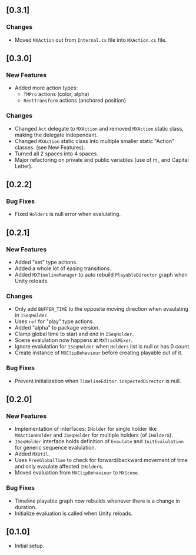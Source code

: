 ## [0.3.1]

### Changes

- Moved `MXAction` out from `Internal.cs` file into `MXAction.cs` file.

## [0.3.0]

### New Features

- Added more action types:
  - `TMPro` actions (color, alpha)
  - `RectTransform` actions (anchored position)

### Changes

- Changed `Act` delegate to `MXAction` and removed `MXAction` static class, making the delegate independant.
- Changed `MXAction` static class into multiple smaller static "Action" classes. (see New Features).
- Turned all 2 spaces into 4 spaces.
- Major refactoring on private and public variables (use of m_ and Capital Letter).

## [0.2.2]

### Bug Fixes

- Fixed `Holders` is null error when evalulating.

## [0.2.1]

### New Features

- Added "set" type actions.
- Added a whole lot of easing transitions.
- Added `MXTimelineManager` to auto rebuild `PlayableDirector` graph when Unity reloads.

### Changes

- Only add `BUFFER_TIME` to the opposite moving direction when evaulating in `ISeqHolder`.
- Uses `ref` for "play" type actions.
- Added "alpha" to package version.
- Clamp global time to start and end in `ISeqHolder`.
- Scene evalulation now happens at `MXTrackMixer`.
- Ignore evalulation for `ISeqHolder` when `Holders` list is null or has 0 count.
- Create instance of `MXClipBehaviour` before creating playable out of it.

### Bug Fixes

- Prevent initialization when `TimelineEditor.inspectedDirector` is null.

## [0.2.0]

### New Features

- Implementation of interfaces: `IHolder` for single holder like `MXActionHolder` and `ISeqHolder` for multiple holders (of `IHolder`s).
- `ISeqHolder` interface holds definition of `Evaulate` and `InitEvalulation` for generic sequence evalulation.
- Added `MXUtil`.
- Uses `PrevGlobalTime` to check for forward/backward movement of time and only evaulate affected `IHolder`s.
- Moved evaluation from `MXClipBehaviour` to `MXScene`.

### Bug Fixes

- Timeline playable graph now rebuilds whenever there is a change in duration.
- Initialize evaluation is called when Unity reloads.

## [0.1.0]

- Initial setup.